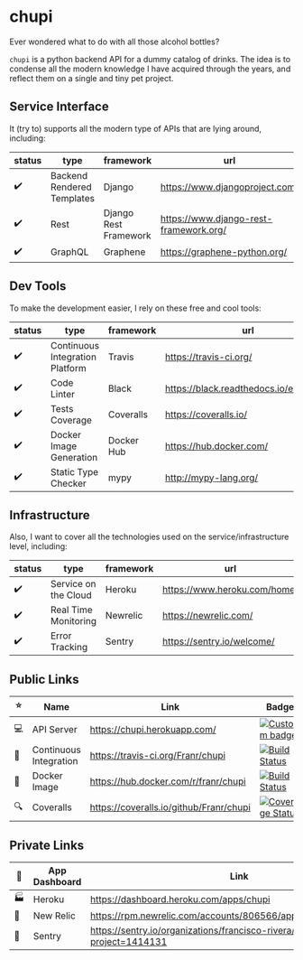 # chupi
Ever wondered what to do with all those alcohol bottles?

`chupi` is a python backend API for a dummy catalog of drinks. The idea is to condense all the modern knowledge
I have acquired through the years, and reflect them on a single and tiny pet project.

## Service Interface

It (try to) supports all the modern type of APIs that are lying around, including:

| status | type | framework | url |
| ------ | ---- | --------- | --- |
|:heavy_check_mark:|Backend Rendered Templates|Django|https://www.djangoproject.com/
|:heavy_check_mark:|Rest|Django Rest Framework|https://www.django-rest-framework.org/
|:heavy_check_mark:|GraphQL|Graphene|https://graphene-python.org/

## Dev Tools

To make the development easier, I rely on these free and cool tools:

| status | type | framework | url |
| ------ | ---- | --------- | --- |
|:heavy_check_mark:|Continuous Integration Platform|Travis|https://travis-ci.org/
|:heavy_check_mark:|Code Linter|Black|https://black.readthedocs.io/en/stable/
|:heavy_check_mark:|Tests Coverage|Coveralls|https://coveralls.io/
|:heavy_check_mark:|Docker Image Generation|Docker Hub|https://hub.docker.com/
|:heavy_check_mark:|Static Type Checker|mypy|http://mypy-lang.org/

## Infrastructure

Also, I want to cover all the technologies used on the service/infrastructure level, including:

| status | type | framework | url |
| ------ | ---- | --------- | --- |
|:heavy_check_mark:|Service on the Cloud|Heroku|https://www.heroku.com/home/
|:heavy_check_mark:|Real Time Monitoring|Newrelic|https://newrelic.com/
|:heavy_check_mark:|Error Tracking|Sentry|https://sentry.io/welcome/

## Public Links

| :star: | Name | Link | Badge |
| ------ | ---- | ---- | ------ |
|:computer:|API Server|https://chupi.herokuapp.com/|[![Custom badge](https://img.shields.io/endpoint.svg?color=success&url=https%3A%2F%2Fchupi.herokuapp.com%2Fstatus_badge%2F)](https://chupi.herokuapp.com/)
|:hammer:|Continuous Integration|https://travis-ci.org/Franr/chupi|[![Build Status](https://travis-ci.org/Franr/chupi.svg?branch=master)](https://travis-ci.org/Franr/chupi)
|:whale2:|Docker Image|https://hub.docker.com/r/franr/chupi|[![Build Status](https://img.shields.io/docker/cloud/build/franr/chupi.svg)](https://hub.docker.com/r/franr/chupi)
|:mag:|Coveralls|https://coveralls.io/github/Franr/chupi|[![Coverage Status](https://coveralls.io/repos/github/Franr/chupi/badge.svg?branch=master)](https://coveralls.io/github/Franr/chupi?branch=master)

## Private Links

| :passport_control: | App Dashboard | Link |
| ------------------ | ------------- | ---- |
|:factory:|Heroku|https://dashboard.heroku.com/apps/chupi
|:crown:|New Relic|https://rpm.newrelic.com/accounts/806566/applications/259721450
|:rotating_light:|Sentry|https://sentry.io/organizations/francisco-rivera/issues/?project=1414131
